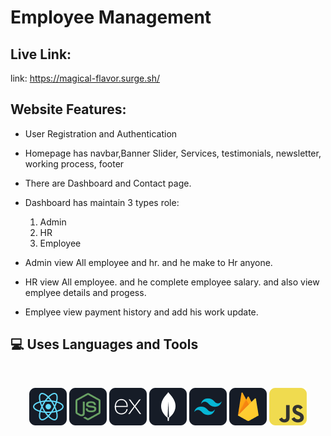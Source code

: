 # Employee Management

## Live Link:

link: https://magical-flavor.surge.sh/

## Website Features:

- User Registration and Authentication

- Homepage has navbar,Banner Slider, Services, testimonials, newsletter, working process, footer

- There are Dashboard and Contact page.

- Dashboard has maintain 3 types role:
    1. Admin
    2. HR
    3. Employee

- Admin view All employee and hr. and he make to Hr anyone.

- HR view All employee. and he complete employee salary. and also view emplyee details and progess.

- Emplyee view payment history and add his work update.

## :computer: Uses Languages and Tools

<br>
<p align="center">
<img src="https://raw.githubusercontent.com/Shahjalal2075/Shahjalal2075/main/assets/icons/react.png"/>
<img src="https://raw.githubusercontent.com/Shahjalal2075/Shahjalal2075/main/assets/icons/node.png"/>
<img src="https://raw.githubusercontent.com/Shahjalal2075/Shahjalal2075/main/assets/icons/express.png"/>
<img src="https://raw.githubusercontent.com/Shahjalal2075/Shahjalal2075/main/assets/icons/mongo.png"/>
<img src="https://raw.githubusercontent.com/Shahjalal2075/Shahjalal2075/main/assets/icons/tailwind.png"/>
<img src="https://raw.githubusercontent.com/Shahjalal2075/Shahjalal2075/main/assets/icons/firebase.png"/>
<img src="https://raw.githubusercontent.com/Shahjalal2075/Shahjalal2075/main/assets/icons/JavaScript.png"/>
</p><br/>


